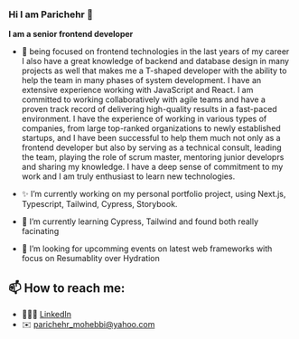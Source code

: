### Hi I am Parichehr 👋

<!--
**parichehrmohebbi/parichehrmohebbi** is a ✨ _special_ ✨ repository because its `README.md` (this file) appears on your GitHub profile.

Here are some ideas to get you started:
-->

<strong> I am a senior frontend developer </strong>

- 🔭 being focused on frontend technologies in the last years of my career I also have a great knowledge of backend and database design in many projects as well that makes me a T-shaped developer with the ability to help the team in many phases of system development. I have an extensive experience working with JavaScript and React. I am committed to working collaboratively with agile teams and have a proven track record of delivering high-quality results in a fast-paced environment.
  I have the experience of working in various types of companies, from large top-ranked organizations to newly established startups, and I have been successful to help them much not only as a frontend developer but also by serving as a technical consult, leading the team, playing the role of scrum master, mentoring junior developrs and sharing my knowledge. I have a deep sense of commitment to my work and I am truly enthusiast to learn new technologies.

- ✨ I’m currently working on my personal portfolio project, using Next.js, Typescript, Tailwind, Cypress, Storybook.
- 🌱 I’m currently learning Cypress, Tailwind and found both really facinating
- 👯 I’m looking for upcomming events on latest web frameworks with focus on Resumablity over Hydration

## 📫 How to reach me:

- 👩🏻‍⚕️ [LinkedIn](https://www.linkedin.com/in/parichehr-mohebbi/)
- ✉️ [parichehr_mohebbi@yahoo.com](mailto:parichehr_mohebbi@yahoo.com)
